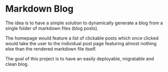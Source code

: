 # Markdown Blog
The idea is to have a simple solution to dynamically generate a blog from a single folder of markdown files (blog posts).

The homepage would feature a list of clickable posts which once clicked would take the user to the individual post page featuring almost nothing else than the rendered markdown file itself.

The goal of this project is to have an easily deployable, migratable and clean blog.
